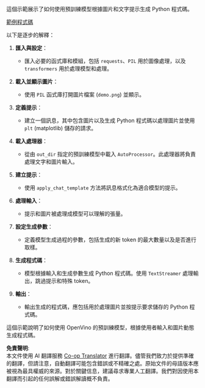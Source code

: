 <!--
CO_OP_TRANSLATOR_METADATA:
{
  "original_hash": "69d48385b1f1b31dd20dbb2405031bff",
  "translation_date": "2025-04-04T06:49:40+00:00",
  "source_file": "md\\02.Application\\04.Vision\\Phi3\\E2E_OpenVino_Phi3Vision.md",
  "language_code": "tw"
}
-->
這個示範展示了如何使用預訓練模型根據圖片和文字提示生成 Python 程式碼。

[範例程式碼](../../../../../../code/06.E2E/E2E_OpenVino_Phi3-vision.ipynb)

以下是逐步的解釋：

1. **匯入與設定**：
   - 匯入必要的函式庫和模組，包括 `requests`、`PIL` 用於圖像處理，以及 `transformers` 用於處理模型和處理。

2. **載入並顯示圖片**：
   - 使用 `PIL` 函式庫打開圖片檔案 (`demo.png`) 並顯示。

3. **定義提示**：
   - 建立一個訊息，其中包含圖片以及生成 Python 程式碼以處理圖片並使用 `plt` (matplotlib) 儲存的請求。

4. **載入處理器**：
   - 從由 `out_dir` 指定的預訓練模型中載入 `AutoProcessor`。此處理器將負責處理文字和圖片輸入。

5. **建立提示**：
   - 使用 `apply_chat_template` 方法將訊息格式化為適合模型的提示。

6. **處理輸入**：
   - 提示和圖片被處理成模型可以理解的張量。

7. **設定生成參數**：
   - 定義模型生成過程的參數，包括生成的新 token 的最大數量以及是否進行取樣。

8. **生成程式碼**：
   - 模型根據輸入和生成參數生成 Python 程式碼。使用 `TextStreamer` 處理輸出，跳過提示和特殊 token。

9. **輸出**：
   - 輸出生成的程式碼，應包括用於處理圖片並按提示要求儲存的 Python 程式碼。

這個示範說明了如何使用 OpenVino 的預訓練模型，根據使用者輸入和圖片動態生成程式碼。

**免責聲明**:  
本文件使用 AI 翻譯服務 [Co-op Translator](https://github.com/Azure/co-op-translator) 進行翻譯。儘管我們致力於提供準確的翻譯，但請注意，自動翻譯可能包含錯誤或不精確之處。原始文件的母語版本應被視為最具權威的來源。對於關鍵信息，建議尋求專業人工翻譯。我們對因使用本翻譯而引起的任何誤解或錯誤解讀概不負責。
